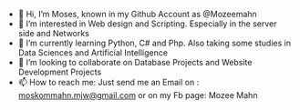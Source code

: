 - 👋 Hi, I’m Moses, known in my Github Account as @Mozeemahn
- 👀 I’m interested in Web design and Scripting. Especially in the server side and Networks 
- 🌱 I’m currently learning Python, C# and Php. Also taking some studies in Data Sciences and Artificial Intelligence
- 💞️ I’m looking to collaborate on Database Projects and Website Development Projects
- 📫 How to reach me: Just send me an Email on : moskommahn.mjw@gmail.com or on my Fb page: Mozee Mahn

<!---
Mozeemahn/Mozeemahn is a ✨ special ✨ repository because its `README.md` (this file) appears on your GitHub profile.
You can click the Preview link to take a look at your changes.
--->
